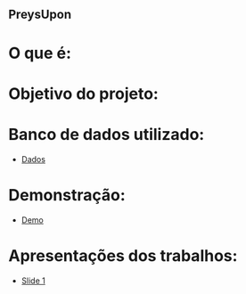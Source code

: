 ## PreysUpon

# O que é:

# Objetivo do projeto:

# Banco de dados utilizado:

- [Dados](https://mtgjson.com/json/AllCards-x.json.zip)

# Demonstração:

* [Demo](www.google.com.br)

# Apresentações dos trabalhos:

* [Slide 1](https://docs.google.com/presentation/d/1ACfgtsNTGGxi0Z9UDIBLR_borld4uOwsBg-xMeepiqs/edit?usp=sharing)